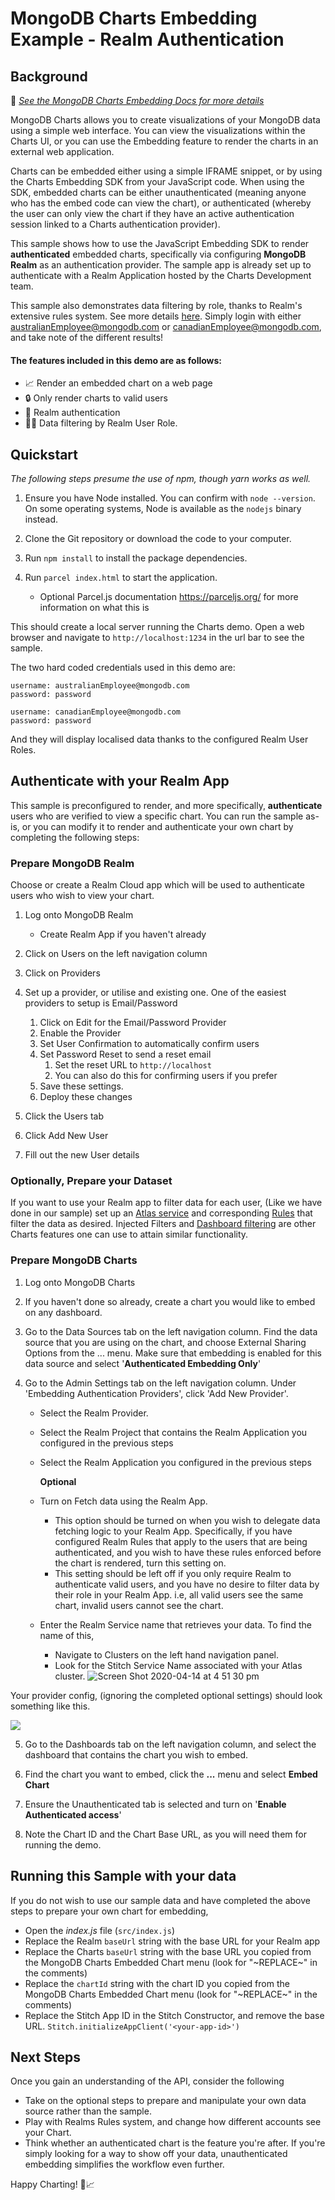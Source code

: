 # MongoDB Charts Embedding Example - Realm Authentication

## Background

📄 _[See the MongoDB Charts Embedding Docs for more details](https://docs.mongodb.com/charts/saas/embedding-charts/)_


MongoDB Charts allows you to create visualizations of your MongoDB data using a simple web interface. You can view the visualizations within the Charts UI, or you can use the Embedding feature to render the charts in an external web application.

Charts can be embedded either using a simple IFRAME snippet, or by using the Charts Embedding SDK from your JavaScript code. When using the SDK, embedded charts can be either unauthenticated (meaning anyone who has the embed code can view the chart), or authenticated (whereby the user can only view the chart if they have an active authentication session linked to a Charts authentication provider).

This sample shows how to use the JavaScript Embedding SDK to render **authenticated** embedded charts, specifically via configuring **MongoDB Realm** as an authentication provider. The sample app is already set up to authenticate with a Realm Application hosted by the Charts Development team. 

This sample also demonstrates data filtering by role, thanks to Realm's extensive rules system. See more details [here](https://docs.mongodb.com/stitch/mongodb/define-roles-and-permissions/). Simply login with either australianEmployee@mongodb.com or canadianEmployee@mongodb.com, and take note of the different results!

#### The features included in this demo are as follows:

- 📈 Render an embedded chart on a web page
- 🔒 Only render charts to valid users
- 🔑 Realm authentication
- 🙋‍♂️ Data filtering by Realm User Role.

## Quickstart
_The following steps presume the use of npm, though yarn works as well._

1. Ensure you have Node installed. You can confirm with `node --version`. On some operating systems, Node is available as the `nodejs` binary instead.

2. Clone the Git repository or download the code to your computer.

3. Run `npm install` to install the package dependencies.

4. Run `parcel index.html` to start the application.
   - Optional Parcel.js documentation https://parceljs.org/ for more information on what this is

This should create a local server running the Charts demo. Open a web browser and navigate to `http://localhost:1234` in the url bar to see the sample.

The two hard coded credentials used in this demo are:
```
username: australianEmployee@mongodb.com
password: password
```
```
username: canadianEmployee@mongodb.com
password: password
```
And they will display localised data thanks to the configured Realm User Roles.

## Authenticate with your Realm App

This sample is preconfigured to render, and more specifically, **authenticate** users who are verified to view a specific chart. You can run the sample as-is, or you can modify it to render and authenticate your own chart by completing the following steps:

### Prepare MongoDB Realm
Choose or create a Realm Cloud app which will be used to authenticate users who wish to view your chart.

1. Log onto MongoDB Realm

   - Create Realm App if you haven't already

2. Click on Users on the left navigation column
   
3. Click on Providers
   
4. Set up a provider, or utilise and existing one. One of the easiest providers to setup is Email/Password
   1. Click on Edit for the Email/Password Provider
   2. Enable the Provider
   3. Set User Confirmation to automatically confirm users
   1. Set Password Reset to send a reset email
      1. Set the reset URL to `http://localhost`
      2. You can also do this for confirming users if you prefer
   2. Save these settings.
   3. Deploy these changes

5. Click the Users tab
6. Click Add New User
7. Fill out the new User details

### Optionally, Prepare your Dataset
If you want to use your Realm app to filter data for each user, (Like we have done in our sample) set up an [Atlas service](https://www.mongodb.com/cloud/atlas) and corresponding [Rules](https://docs.mongodb.com/stitch/mongodb/define-roles-and-permissions/) that filter the data as desired. Injected Filters and [Dashboard filtering](https://www.mongodb.com/blog/post/filter-your-dashboards-with-mongodb-charts) are other Charts features one can use to attain similar functionality.


### Prepare MongoDB Charts

1. Log onto MongoDB Charts

2. If you haven't done so already, create a chart you would like to embed on any dashboard.

3. Go to the Data Sources tab on the left navigation column. Find the data source that you are using on the chart, and choose External Sharing Options from the ... menu. Make sure that embedding is enabled for this data source and select '**Authenticated Embedding Only**'

4. Go to the Admin Settings tab on the left navigation column. Under 'Embedding Authentication Providers', click 'Add New Provider'. 

   - Select the Realm Provider.
   - Select the Realm Project that contains the Realm Application you configured in the previous steps
   - Select the Realm Application you configured in the previous steps
  
      **Optional** 
   - Turn on Fetch data using the Realm App.
     - This option should be turned on when you wish to delegate data fetching logic to your Realm App. Specifically, if you have configured Realm Rules that apply to the users that are being authenticated, and you wish to have these rules enforced before the chart is rendered, turn this setting on.
     - This setting should be left off if you only require Realm to authenticate valid users, and you have no desire to filter data by their role in your Realm App. i.e, all valid users see the same chart, invalid users cannot see the chart. 
   - Enter the Realm Service name that retrieves your data. To find the name of this,
     - Navigate to Clusters on the left hand navigation panel.
     - Look for the Stitch Service Name associated with your Atlas cluster.
     ![Screen Shot 2020-04-14 at 4 51 30 pm](https://user-images.githubusercontent.com/19422770/79194609-3478f280-7e70-11ea-9267-a1c7d35aad09.png)

Your provider config, (ignoring the completed optional settings) should look something like this. 

![](https://i.imgur.com/e5DDM4B.png)

5. Go to the Dashboards tab on the left navigation column, and select the dashboard that contains the chart you wish to embed. 

6. Find the chart you want to embed, click the **...** menu and select **Embed Chart**

7.  Ensure the Unauthenticated tab is selected and turn on '**Enable Authenticated access**'

8.  Note the Chart ID and the Chart Base URL, as you will need them for running the demo.


## Running this Sample with your data

If you do not wish to use our sample data and have completed the above steps to prepare your own chart for embedding,
   - Open the _index.js_ file (`src/index.js`)
   - Replace the Realm `baseUrl` string with the base URL for your Realm app
   - Replace the Charts `baseUrl` string with the base URL you copied from the MongoDB Charts Embedded Chart menu (look for "\~REPLACE\~" in the comments)
   - Replace the `chartId` string with the chart ID you copied from the MongoDB Charts Embedded Chart menu (look for "\~REPLACE\~" in the comments)
   - Replace the Stitch App ID in the Stitch Constructor, and remove the base URL. `Stitch.initializeAppClient('<your-app-id>')` 

## Next Steps

Once you gain an understanding of the API, consider the following

- Take on the optional steps to prepare and manipulate your own data source rather than the sample.
- Play with Realms Rules system, and change how different accounts see your Chart.
- Think whether an authenticated chart is the feature you're after. If you're simply looking for a way to show off your data, unauthenticated embedding simplifies the workflow even further.

Happy Charting! 🚀📈
